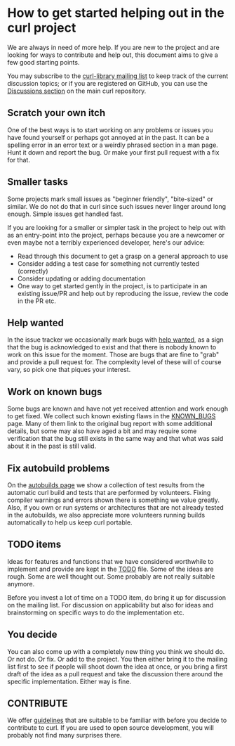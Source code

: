 # How to get started helping out in the curl project

We are always in need of more help. If you are new to the project and are
looking for ways to contribute and help out, this document aims to give a few
good starting points.

You may subscribe to the [curl-library mailing
list](https://lists.haxx.se/listinfo/curl-library) to keep track of the
current discussion topics; or if you are registered on GitHub, you can use the
[Discussions section](https://github.com/curl/curl/discussions) on the main
curl repository.

## Scratch your own itch

One of the best ways is to start working on any problems or issues you have
found yourself or perhaps got annoyed at in the past. It can be a spelling
error in an error text or a weirdly phrased section in a man page. Hunt it
down and report the bug. Or make your first pull request with a fix for that.

## Smaller tasks

Some projects mark small issues as "beginner friendly", "bite-sized" or
similar. We do not do that in curl since such issues never linger around long
enough. Simple issues get handled fast.

If you are looking for a smaller or simpler task in the project to help out
with as an entry-point into the project, perhaps because you are a newcomer or
even maybe not a terribly experienced developer, here's our advice:

 - Read through this document to get a grasp on a general approach to use
 - Consider adding a test case for something not currently tested (correctly)
 - Consider updating or adding documentation
 - One way to get started gently in the project, is to participate in an
   existing issue/PR and help out by reproducing the issue, review the code in
   the PR etc.

## Help wanted

In the issue tracker we occasionally mark bugs with [help
wanted](https://github.com/curl/curl/labels/help%20wanted), as a sign that the
bug is acknowledged to exist and that there is nobody known to work on this
issue for the moment. Those are bugs that are fine to "grab" and provide a
pull request for. The complexity level of these will of course vary, so pick
one that piques your interest.

## Work on known bugs

Some bugs are known and have not yet received attention and work enough to get
fixed. We collect such known existing flaws in the
[KNOWN_BUGS](https://curl.se/docs/knownbugs.html) page. Many of them link
to the original bug report with some additional details, but some may also
have aged a bit and may require some verification that the bug still exists in
the same way and that what was said about it in the past is still valid.

## Fix autobuild problems

On the [autobuilds page](https://curl.se/dev/builds.html) we show a
collection of test results from the automatic curl build and tests that are
performed by volunteers. Fixing compiler warnings and errors shown there is
something we value greatly. Also, if you own or run systems or architectures
that are not already tested in the autobuilds, we also appreciate more
volunteers running builds automatically to help us keep curl portable.

## TODO items

Ideas for features and functions that we have considered worthwhile to
implement and provide are kept in the
[TODO](https://curl.se/docs/todo.html) file. Some of the ideas are
rough. Some are well thought out. Some probably are not really suitable
anymore.

Before you invest a lot of time on a TODO item, do bring it up for discussion
on the mailing list. For discussion on applicability but also for ideas and
brainstorming on specific ways to do the implementation etc.

## You decide

You can also come up with a completely new thing you think we should do. Or
not do. Or fix. Or add to the project. You then either bring it to the mailing
list first to see if people will shoot down the idea at once, or you bring a
first draft of the idea as a pull request and take the discussion there around
the specific implementation. Either way is fine.

## CONTRIBUTE

We offer [guidelines](https://curl.se/dev/contribute.html) that are
suitable to be familiar with before you decide to contribute to curl. If
you are used to open source development, you will probably not find many
surprises there.
